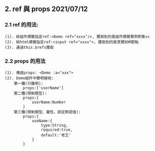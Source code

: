 ## 2. ref 與 props 2021/07/12

### 2.1 ref 的用法:

    (1). 給組件標籤指定ref:<Demo ref="xxxx"/>, 獲取到的是組件標籤實例對象vc
    (2). 給html標籤指定ref:<input ref="xxxx">, 獲取到的是真實DOM節點
    (3). 通過this.$refs獲取

### 2.2 props 的用法

    (1). 傳遞props: <Demo :a="xxx">
    (2). Demo組件中聲明接收:
        第一種(只聲明):
            props:['userName']
        第二種(限制類型):
            props:{
                userName:Number
            }
        第三種(限制類型、屬性，設定默認值):
            props:{
                useName:{
                    type:String,
                    required:true,
                    default:'老王'
                }
            }
